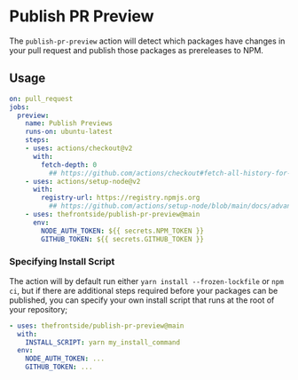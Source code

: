 # Publish PR Preview

The `publish-pr-preview` action will detect which packages have changes in your pull request and publish those packages as prereleases to NPM.

## Usage

```yaml
on: pull_request
jobs:
  preview:
    name: Publish Previews
    runs-on: ubuntu-latest
    steps:
    - uses: actions/checkout@v2
      with:
        fetch-depth: 0
          ## https://github.com/actions/checkout#fetch-all-history-for-all-tags-and-branches
    - uses: actions/setup-node@v2
      with:
        registry-url: https://registry.npmjs.org
          ## https://github.com/actions/setup-node/blob/main/docs/advanced-usage.md#publish-to-npmjs-and-gpr-with-npm
    - uses: thefrontside/publish-pr-preview@main
      env:
        NODE_AUTH_TOKEN: ${{ secrets.NPM_TOKEN }}
        GITHUB_TOKEN: ${{ secrets.GITHUB_TOKEN }}
```

### Specifying Install Script

The action will by default run either `yarn install --frozen-lockfile` or `npm ci`, but if there are additional steps required before your packages can be published, you can specify your own install script that runs at the root of your repository;

```yaml
- uses: thefrontside/publish-pr-preview@main
  with:
    INSTALL_SCRIPT: yarn my_install_command
  env:
    NODE_AUTH_TOKEN: ...
    GITHUB_TOKEN: ...
```
